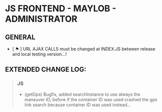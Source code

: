 # JS FRONTEND - MAYLOB - ADMINISTRATOR

## GENERAL
- [ ⚑ ] URL AJAX CALLS must be changed at INDEX.JS between release and local testing version...!

## EXTENDED CHANGE LOG:

>### JS
  >- (getGps) Bugfix, added searchInstance to use always the maneuver ID, before if the container ID was used crashed the gps link search because container ID was used instead...
  
